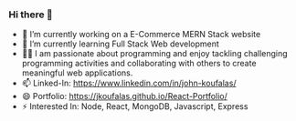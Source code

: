 ### Hi there 👋

- 🔭 I’m currently working on a E-Commerce MERN Stack website
- 🌱 I’m currently learning Full Stack Web development
- 🙋‍♂️ I am passionate about programming and enjoy tackling challenging programming activities and collaborating with others to create meaningful web applications.
- 📫 Linked-In: https://www.linkedin.com/in/john-koufalas/ 
- 😄 Portfolio: https://jkoufalas.github.io/React-Portfolio/
- ⚡ Interested In: Node, React, MongoDB, Javascript, Express

